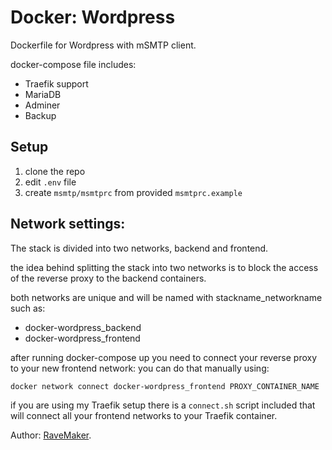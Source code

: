 # Docker: Wordpress
Dockerfile for Wordpress with mSMTP client.

docker-compose file includes:
 - Traefik support
 - MariaDB
 - Adminer
 - Backup

## Setup
1. clone the repo
2. edit `.env` file
3. create `msmtp/msmtprc` from provided `msmtprc.example`

## Network settings:
The stack is divided into two networks, backend and frontend.

the idea behind splitting the stack into two networks
is to block the access of the reverse proxy to the backend containers.

both networks are unique and will be named with stackname_networkname such as:

- docker-wordpress_backend
- docker-wordpress_frontend

after running docker-compose up you need to connect your reverse proxy to your new frontend network:
 you can do that manually using:
 ```
 docker network connect docker-wordpress_frontend PROXY_CONTAINER_NAME
 ```

if you are using my Traefik setup there is a `connect.sh` script included that will connect all your frontend networks to your Traefik container.

Author: [RaveMaker][RaveMaker].

[RaveMaker]: http://ravemaker.net
 
